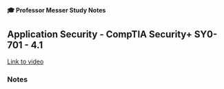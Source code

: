 #### 🎓 Professor Messer Study Notes

##  Application Security - CompTIA Security+ SY0-701 - 4.1

[Link to video](https://youtu.be/fFvXy3WkLpA?si=S6Dk94T7BC4fWiQM)

### Notes


